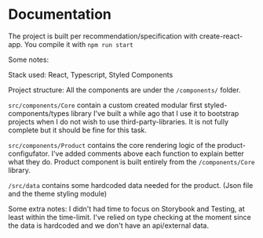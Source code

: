 # Documentation #

The project is built per recommendation/specification with create-react-app. 
You compile it with  `npm run start`

Some notes:

Stack used:
React, Typescript, Styled Components

Project structure:
All the components are under the `/components/` folder.

`src/components/Core` contain a custom created modular first styled-components/types library I've built a while ago 
that I use it to bootstrap projects when I do not wish to use third-party-libraries. It is not fully complete but
it should be fine for this task.

`src/components/Product` contains the core rendering logic of the product-configufator. I've added comments above each
function to explain better what they do. Product component is built entirely from the `/components/Core` library.

`/src/data` contains some hardcoded data needed for the product. (Json file and the theme styling module)


Some extra notes:
I didn't had time to focus on Storybook and Testing, at least within the time-limit. I've relied on type checking at the
moment since the data is hardcoded and we don't have an api/external data.


